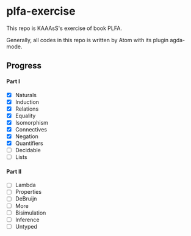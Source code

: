# plfa-exercise

This repo is KAAAsS's exercise of book PLFA.

Generally, all codes in this repo is written by Atom with its plugin agda-mode.

## Progress

#### Part I

- [x] Naturals
- [x] Induction
- [x] Relations
- [x] Equality
- [x] Isomorphism
- [x] Connectives
- [x] Negation
- [x] Quantifiers
- [ ] Decidable
- [ ] Lists

#### Part II

- [ ] Lambda
- [ ] Properties
- [ ] DeBruijn
- [ ] More
- [ ] Bisimulation
- [ ] Inference
- [ ] Untyped
